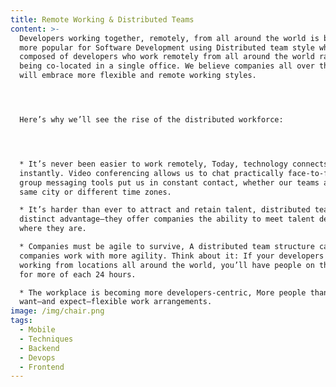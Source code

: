 ```yaml
---
title: Remote Working & Distributed Teams
content: >-
  Developers working together, remotely, from all around the world is becoming
  more popular for Software Development using Distributed team style which is
  composed of developers who work remotely from all around the world rather than
  being co-located in a single office. We believe companies all over the world
  will embrace more flexible and remote working styles.




  Here’s why we’ll see the rise of the distributed workforce:




  * It’s never been easier to work remotely, Today, technology connects us
  instantly. Video conferencing allows us to chat practically face-to-face, and
  group messaging tools put us in constant contact, whether our teams are in the
  same city or different time zones.

  * It’s harder than ever to attract and retain talent, distributed teams have a
  distinct advantage—they offer companies the ability to meet talent developers
  where they are.

  * Companies must be agile to survive, A distributed team structure can help
  companies work with more agility. Think about it: If your developers are
  working from locations all around the world, you’ll have people on the clock
  for more of each 24 hours.

  * The workplace is becoming more developers-centric, More people than ever
  want—and expect—flexible work arrangements.
image: /img/chair.png
tags:
  - Mobile
  - Techniques
  - Backend
  - Devops
  - Frontend
---
```


